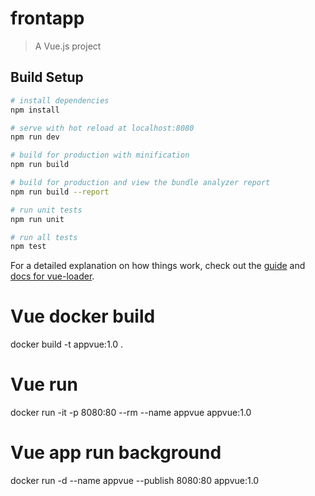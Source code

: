 # frontapp

> A Vue.js project

## Build Setup

``` bash
# install dependencies
npm install

# serve with hot reload at localhost:8080
npm run dev

# build for production with minification
npm run build

# build for production and view the bundle analyzer report
npm run build --report

# run unit tests
npm run unit

# run all tests
npm test
```

For a detailed explanation on how things work, check out the [guide](http://vuejs-templates.github.io/webpack/) and [docs for vue-loader](http://vuejs.github.io/vue-loader).

# Vue docker build
docker build -t appvue:1.0 .

# Vue run
docker run -it -p 8080:80 --rm --name appvue appvue:1.0

# Vue app run background
docker run -d --name appvue --publish 8080:80 appvue:1.0
